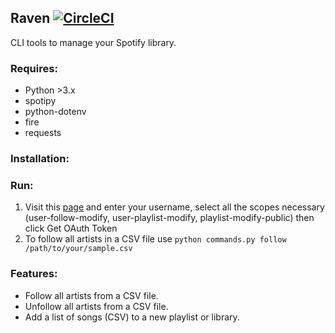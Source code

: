 ## Raven [![CircleCI](https://circleci.com/gh/bhavika/raven/tree/master.svg?style=svg)](https://circleci.com/gh/bhavika/raven/tree/master)


CLI tools to manage your Spotify library. 

### Requires:

- Python >3.x 
- spotipy 
- python-dotenv
- fire
- requests

### Installation:


### Run:

1) Visit this [page](https://developer.spotify.com/web-api/console/post-playlists/) and enter your username,
   select all the scopes necessary (user-follow-modify, user-playlist-modify, playlist-modify-public) then click Get OAuth Token
2) To follow all artists in a CSV file use `python commands.py follow /path/to/your/sample.csv`


### Features:

- Follow all artists from a CSV file.
- Unfollow all artists from a CSV file.
- Add a list of songs (CSV) to a new playlist or library.